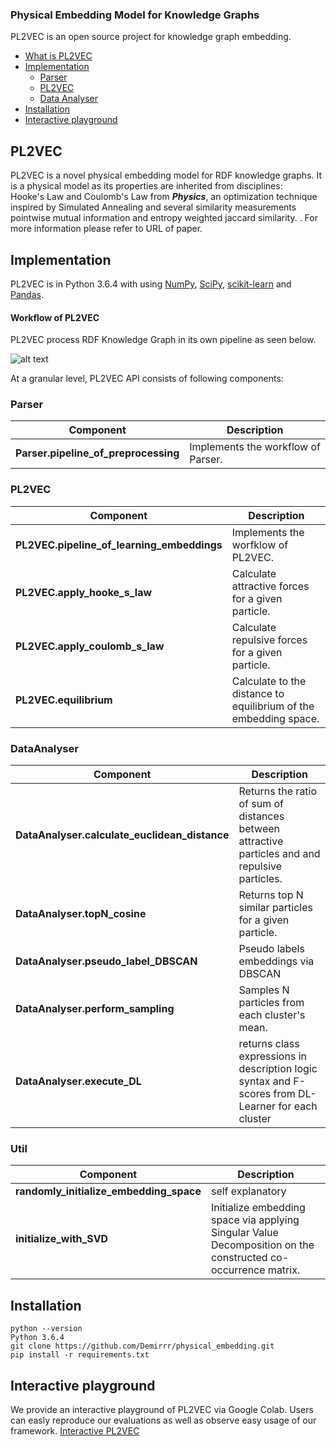 ### Physical Embedding Model for Knowledge Graphs ###

PL2VEC is an open source project for knowledge graph embedding.

- [What is PL2VEC](#PL2VEC)
- [Implementation](#Implementation)
    - [Parser](#parser)
    - [PL2VEC](#PL2VEC)
    - [Data Analyser](#data-analyser)
- [Installation](#installation)
- [Interactive playground](#playground)



## PL2VEC
PL2VEC is a novel physical embedding model for RDF knowledge graphs. 
It is a physical model as its properties are inherited from disciplines:  
Hooke's Law and Coulomb's Law from ***Physics***,
an optimization technique inspired by Simulated Annealing and several similarity measurements pointwise mutual information and entropy weighted jaccard similarity.
. For more information please refer to URL of paper.


## Implementation
PL2VEC is in Python 3.6.4 with using [NumPy](http://www.numpy.org/), [SciPy](https://www.scipy.org/), [scikit-learn](http://scikit-learn.org) and [Pandas](https://pandas.pydata.org/).
#### Workflow of PL2VEC
PL2VEC process RDF Knowledge Graph  in its own pipeline as seen below.

![alt text](https://raw.githubusercontent.com/Demirrr/physical_embedding/master/other/pl2vec_uml.png "Pipeline of PL2VEC")


At a granular level, PL2VEC API consists of following components:

### Parser

| Component | Description |
| ---- | --- |
| **Parser.pipeline_of_preprocessing** | Implements the workflow of Parser. |

### PL2VEC

| Component | Description |
| ---- | --- |
| **PL2VEC.pipeline_of_learning_embeddings**| Implements the worfklow of PL2VEC. |
| **PL2VEC.apply_hooke_s_law**   | Calculate attractive forces for a given particle. |
| **PL2VEC.apply_coulomb_s_law** | Calculate repulsive forces for a given particle. |
| **PL2VEC.equilibrium** | Calculate to the distance to equilibrium of the embedding space. |


### DataAnalyser

| Component | Description |
| ---- | --- |
| **DataAnalyser.calculate_euclidean_distance** | Returns the ratio of sum of distances between attractive particles and and repulsive particles.|
| **DataAnalyser.topN_cosine** | Returns top N similar particles for a given particle.  |
| **DataAnalyser.pseudo_label_DBSCAN** | Pseudo labels embeddings via DBSCAN |
| **DataAnalyser.perform_sampling** | Samples N particles from each cluster's mean. |
| **DataAnalyser.execute_DL** | returns class expressions in description logic syntax and  F-scores from DL-Learner for each cluster|

### Util

| Component | Description |
| ---- | --- |
| **randomly_initialize_embedding_space** | self explanatory |
| **initialize_with_SVD** | Initialize embedding space via applying Singular Value Decomposition on the constructed co-occurrence matrix. |

## Installation

```
python --version
Python 3.6.4
git clone https://github.com/Demirrr/physical_embedding.git
pip install -r requirements.txt
```
## Interactive playground

We provide an interactive playground of PL2VEC via Google Colab. Users can easly reproduce our evaluations as well as 
observe easy usage of our framework.
[Interactive PL2VEC](https://colab.research.google.com/drive/1Rh37e8J_FoIk1rsQdCwNoN7_1Xy-kvEQ)